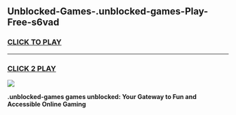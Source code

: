 
## Unblocked-Games-.unblocked-games-Play-Free-s6vad
<h3>
<a href="https://premium76.site?title=.unblocked-games&ref=21A">CLICK TO PLAY</a></h3>
<hr>

<h3>
<a href="https://premium76.site?title=.unblocked-games&ref=21A">CLICK 2 PLAY</a>
  
</h3>

<a href="https://premium76.site?title=.unblocked-games&ref=21A"><img src="https://clearcache.store/games.png"></a>


**.unblocked-games games unblocked: Your Gateway to Fun and Accessible Online Gaming**
